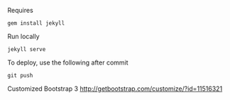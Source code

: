 Requires
```
gem install jekyll
```

Run locally
```
jekyll serve
```

To deploy, use the following after commit
```shell
git push
```

Customized Bootstrap 3
http://getbootstrap.com/customize/?id=11516321
